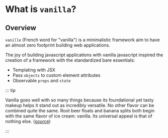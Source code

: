 # What is `vanilla`?

## Overview

`vanille` (French word for "vanilla") is a minimalistic framework aim to have an almost zero footprint building web applications.

The joy of building javascript applications with vanilla javascript inspired the creation of a framework with the standardized bare essentials:

- Templating with JSX
- Pass `objects` to custom element attributes
- Observable `props` and `state`

::: tip

Vanilla goes well with so many things because its foundational yet tasty makeup helps it stand out as incredibly versatile. No other flavor can be combined quite the same. Root beer floats and banana splits both begin with the same flavor of ice cream: vanilla. Its universal appeal is that of nothing else. ([source](https://hillsdalecollegian.com/2020/04/54251/#:~:text=The%20flavor's%20timelessness%20and%20ability,be%20combined%20quite%20the%20same))

:::
